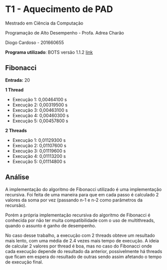 # T1 - Aquecimento de PAD

Mestrado em Ciência da Computação

Programação de Alto Desempenho - Profa. Adrea Charão

Diogo Cardoso - 201660655

**Programa utilizado**: BOTS versão 1.1.2 [link](https://pm.bsc.es/projects/bots/downloads)

## Fibonacci
**Entrada:** 20

**1 Thread**
  - Execução 1: 0,00464100 s
  - Execução 2: 0,00319500 s
  - Execução 3: 0,00463100 s
  - Execução 4: 0,00460300 s
  - Execução 5: 0,00457800 s

**2 Threads**
  - Execução 1: 0,01129300 s
  - Execução 2: 0,01107600 s
  - Execução 3: 0,01119600 s
  - Execução 4: 0,01113200 s
  - Execução 5: 0,01114800 s

## Análise
A implementação do algoritmo de Fibonacci utilizado é uma implementação recursiva. Foi feita de uma maneira para que em cada passo é calculado 2 valores da soma por vez (passando n-1 e n-2 como parâmetros da recursão).

Porém a própria implementação recursiva do algoritmo de Fibonacci é conhecida por não ter muita compatibilidade com o uso de multithreads, quando o assunto é ganho de desempenho.

No caso desse trabalho, a execução com 2 threads obteve um resultado mais lento, com uma média de 2.4 vezes mais tempo de execução. A ideia de calcular 2 valores por thread é boa, mas no caso do Fibonacci onde cada execução depende do resultado da anterior, possivelmente há threads que ficam em espera do resultado de outras sendo assim afetando o tempo de execução final.
